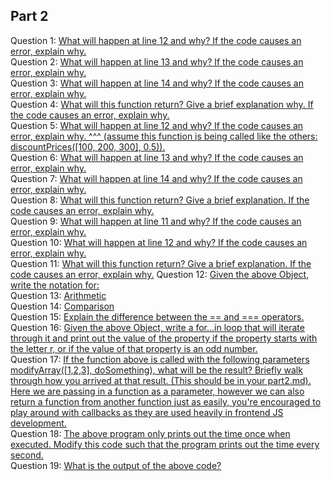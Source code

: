 ## Part 2
Question 1: [What will happen at line 12 and why? If the code causes an error, explain why.](https://github.com/ChayPark/sp23-cse110-lab4/blob/main/expose/javascript/part2-question1.js)<br>
Question 2: [What will happen at line 13 and why? If the code causes an error, explain why.](https://github.com/ChayPark/sp23-cse110-lab4/blob/main/expose/javascript/part2-question2.js)<br>
Question 3: [What will happen at line 14 and why? If the code causes an error, explain why.](https://github.com/ChayPark/sp23-cse110-lab4/blob/main/expose/javascript/part2-question3.js)<br>
Question 4: [What will this function return? Give a brief explanation why. If the code causes an error, explain why.](https://github.com/ChayPark/sp23-cse110-lab4/blob/main/expose/javascript/part2-question4.js)<br>
Question 5: [What will happen at line 12 and why?  If the code causes an error, explain why. ^^^ (assume this function is being called like the others: discountPrices([100, 200, 300], 0.5)).](https://github.com/ChayPark/sp23-cse110-lab4/blob/main/expose/javascript/part2-question5.js)<br>
Question 6: [What will happen at line 13 and why? If the code causes an error, explain why.](https://github.com/ChayPark/sp23-cse110-lab4/blob/main/expose/javascript/part2-question6.js)<br>
Question 7: [What will happen at line 14 and why? If the code causes an error, explain why.](https://github.com/ChayPark/sp23-cse110-lab4/blob/main/expose/javascript/part2-question7.js)<br>
Question 8: [What will this function return? Give a brief explanation. If the code causes an error, explain why.](https://github.com/ChayPark/sp23-cse110-lab4/blob/main/expose/javascript/part2-question8.js)<br>
Question 9: [What will happen at line 11 and why? If the code causes an error, explain why.](https://github.com/ChayPark/sp23-cse110-lab4/blob/main/expose/javascript/part2-question9.js)<br>
Question 10: [What will happen at line 12 and why? If the code causes an error, explain why.](https://github.com/ChayPark/sp23-cse110-lab4/blob/main/expose/javascript/part2-question10.js)<br>
Question 11: [What will this function return? Give a brief explanation. If the code causes an error, explain why.](https://github.com/ChayPark/sp23-cse110-lab4/blob/main/expose/javascript/part2-question11.js)
Question 12: [Given the above Object, write the notation for:](https://github.com/ChayPark/sp23-cse110-lab4/blob/main/expose/javascript/part2-question12.js)<br>
Question 13: [Arithmetic](https://github.com/ChayPark/sp23-cse110-lab4/blob/main/expose/javascript/part2-question13.js)<br>
Question 14: [Comparison](https://github.com/ChayPark/sp23-cse110-lab4/blob/main/expose/javascript/part2-question14.js)<br>
Question 15: [Explain the difference between the == and === operators.](https://github.com/ChayPark/sp23-cse110-lab4/blob/main/expose/javascript/part2-question15.js)<br>
Question 16: [Given the above Object, write a for...in loop that will iterate through it and print out the value of the property if the property starts with the letter r, or if the value of that property is an odd number.](https://github.com/ChayPark/sp23-cse110-lab4/blob/main/expose/javascript/part2-question16.js)<br>
Question 17: [If the function above is called with the following parameters modifyArray([1,2,3], doSomething), what will be the result? Briefly walk through how you arrived at that result. (This should be in your part2.md). Here we are passing in a function as a parameter, however we can also return a function from another function just as easily, you're encouraged to play around with callbacks as they are used heavily in frontend JS development.](https://github.com/ChayPark/sp23-cse110-lab4/blob/main/expose/javascript/part2-question17.js)<br>
Question 18: [The above program only prints out the time once when executed. Modify this code such that the program prints out the time every second.](https://github.com/ChayPark/sp23-cse110-lab4/blob/main/expose/javascript/part2-question18.js)<br>
Question 19: [What is the output of the above code?](https://github.com/ChayPark/sp23-cse110-lab4/blob/main/expose/javascript/part2-question19.js)<br>
